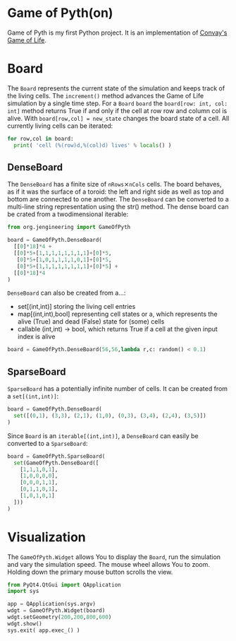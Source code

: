 Game of Pyth(on)
================

Game of Pyth is my first Python project. It is an implementation of [Convay's Game of Life](https://en.wikipedia.org/wiki/Conway%27s_Game_of_Life).

Board
=====

The ```Board``` represents the current state of the simulation and keeps track of the living cells. The ```increment()``` method advances the Game of Life simulation by a single time step. For a ```Board``` ```board``` the ```board[row: int, col: int]``` method returns True if and only if the cell at row row and column col is alive. With ```board[row,col] = new_state``` changes the board state of a cell. All currently living cells can be iterated:

```python
for row,col in board:
  print( 'cell (%(row)d,%(col)d) lives' % locals() )
```

DenseBoard
-----------

The ```DenseBoard``` has a finite size of ```nRows```⨯```nCols``` cells. The board behaves, as if it was the surface of a toroid: the left and right side as well as top and bottom are connected to one another. The ```DenseBoard``` can be converted to a multi-line string representation using the str() method. The dense board can be crated from a twodimensional iterable:
```python
from org.jengineering import GameOfPyth

board = GameOfPyth.DenseBoard(
  [[0]*18]*4 +
  [[0]*5+[1,1,1,1,1,1,1,1]+[0]*5,
   [0]*5+[1,0,1,1,1,1,0,1]+[0]*5,
   [0]*5+[1,1,1,1,1,1,1,1]+[0]*5] +
  [[0]*18]*4
)
```

```DenseBoard``` can also be created from a...:
  * set[(int,int)] storing the living cell entries
  * map[(int,int),bool] representing cell states or a, which represents the alive (True) and dead (False) state for (some) cells
  * callable (int,int) -> bool, which returns True if a cell at the given input index is alive

```python
board = GameOfPyth.DenseBoard(56,56,lambda r,c: random() < 0.1)
```

SparseBoard
-----------

```SparseBoard``` has a potentially infinite number of cells. It can be created from a ```set[(int,int)]```:

```python
board = GameOfPyth.DenseBoard(
  set([(0,1), (3,3), (2,1), (1,0), (0,3), (3,4), (2,4), (3,5)])
)
```

Since ```Board``` is an ```iterable[(int,int)]```, a ```DenseBoard``` can easily be converted to a ```SparseBoard```:

```python
board = GameOfPyth.SparseBoard(
  set(GameOfPyth.DenseBoard([
    [1,1,1,0,1],
    [1,0,0,0,0],
    [0,0,0,1,1],
    [0,1,1,0,1],
    [1,0,1,0,1]
  ]))
)
```

Visualization
=============

The ```GameOfPyth.Widget``` allows You to display the ```Board```, run the simulation and vary the simulation speed. The mouse wheel allows You to zoom. Holding down the primary mouse button scrolls the view.

```python
from PyQt4.QtGui import QApplication
import sys

app = QApplication(sys.argv)
wdgt = GameOfPyth.Widget(board)
wdgt.setGeometry(200,200,800,600)
wdgt.show()
sys.exit( app.exec_() )
```
